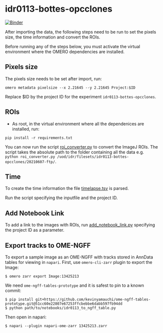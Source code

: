 # idr0113-bottes-opcclones

[![Binder](https://mybinder.org/badge_logo.svg)](https://mybinder.org/v2/gh/IDR/idr0113-bottes-opcclones/main?urlpath=notebooks%2Fnotebooks%2Fidr0113_lineage.ipynb%3FimageId%3D13425213)

After importing the data, the following steps need to be run to set the pixels size,
the time information and convert the ROIs.

Before running any of the steps below, you must activate the virtual environment where the OMERO dependencies are installed.

Pixels size
-----------

The pixels size needs to be set after import, run:

```
omero metadata pixelsize --x 2.21645 --y 2.21645 Project:$ID
```

Replace $ID by the project ID for the experiment ``idr0113-bottes-opcclones``.


ROIs
----

* As root, in the virtual environment where all the dependenices are installed, run:


```
pip install -r requirements.txt
```

You can now run the script [roi_converter.py](scripts/roi_converter.py) to
convert the ImageJ ROIs. The script takes the absolute path to the folder containing all the data
e.g. ```python roi_converter.py /uod/idr/filesets/idr0113-bottes-opcclones/20210607-ftp/```.

Time
----

To create the time information the file [timelapse.tsv](experimentA/timelapse.tsv) 
is parsed.

Run the script specifying the inputfile and the project ID.

Add Notebook Link
-----------------

To add a link to the images with ROIs, run [add_notebook_link.py](scripts/add_notebook_link.py)
specifying the project ID as a parameter.


Export tracks to OME-NGFF
-------------------------

To export a sample image as an OME-NGFF with tracks stored in AnnData tables
for viewing in `napari`. First, use `omero-cli-zarr` plugin to export the Image:

    $ omero zarr export Image:13425213

We need `ome-ngff-tables-prototype` and it is safest to pin to a known commit:

    $ pip install git+https://github.com/kevinyamauchi/ome-ngff-tables-prototype.git@51cc60e22807e67253ffcbebbe6dabb597fb94dd
    $ python path/to/notebooks/idr0113_to_ngff_table.py

Then open in napari:

    $ napari --plugin napari-ome-zarr 13425213.zarr
